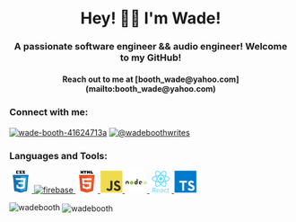 <h1 align="center">Hey! 👋🏼 I'm Wade!</h1>
<h3 align="center">A passionate software engineer && audio engineer! Welcome to my GitHub!</h3>
<H4 align="center">Reach out to me at [booth_wade@yahoo.com](mailto:booth_wade@yahoo.com)</H4>

<!-- <p align="left"> <img src="https://komarev.com/ghpvc/?username=wadebooth&label=Profile%20views&color=0e75b6&style=flat" alt="wadebooth" /> </p> -->

<h3 align="left">Connect with me:</h3>
<p align="left">
<a href="https://linkedin.com/in/wade-booth-41624713a" target="blank"><img align="center" src="https://raw.githubusercontent.com/rahuldkjain/github-profile-readme-generator/master/src/images/icons/Social/linked-in-alt.svg" alt="wade-booth-41624713a" height="30" width="40" /></a>
<!-- <a href="https://instagram.com/instagram.com/wadebooth" target="blank"><img align="center" src="https://raw.githubusercontent.com/rahuldkjain/github-profile-readme-generator/master/src/images/icons/Social/instagram.svg" alt="instagram.com/wadebooth" height="30" width="40" /></a> -->
<a href="https://medium.com/@wadeboothwrites" target="blank"><img align="center" src="https://raw.githubusercontent.com/rahuldkjain/github-profile-readme-generator/master/src/images/icons/Social/medium.svg" alt="@wadeboothwrites" height="30" width="40" /></a>
</p>

<h3 align="left">Languages and Tools:</h3>
<p align="left"> <a href="https://www.w3schools.com/css/" target="_blank" rel="noreferrer"> <img src="https://raw.githubusercontent.com/devicons/devicon/master/icons/css3/css3-original-wordmark.svg" alt="css3" width="40" height="40"/> </a> <a href="https://firebase.google.com/" target="_blank" rel="noreferrer"> <img src="https://www.vectorlogo.zone/logos/firebase/firebase-icon.svg" alt="firebase" width="40" height="40"/> </a> <a href="https://www.w3.org/html/" target="_blank" rel="noreferrer"> <img src="https://raw.githubusercontent.com/devicons/devicon/master/icons/html5/html5-original-wordmark.svg" alt="html5" width="40" height="40"/> </a> <a href="https://developer.mozilla.org/en-US/docs/Web/JavaScript" target="_blank" rel="noreferrer"> <img src="https://raw.githubusercontent.com/devicons/devicon/master/icons/javascript/javascript-original.svg" alt="javascript" width="40" height="40"/> </a> <a href="https://nodejs.org" target="_blank" rel="noreferrer"> <img src="https://raw.githubusercontent.com/devicons/devicon/master/icons/nodejs/nodejs-original-wordmark.svg" alt="nodejs" width="40" height="40"/> </a> <a href="https://reactjs.org/" target="_blank" rel="noreferrer"> <img src="https://raw.githubusercontent.com/devicons/devicon/master/icons/react/react-original-wordmark.svg" alt="react" width="40" height="40"/> </a> <a href="https://www.typescriptlang.org/" target="_blank" rel="noreferrer"> <img src="https://raw.githubusercontent.com/devicons/devicon/master/icons/typescript/typescript-original.svg" alt="typescript" width="40" height="40"/> </a> </p>

<p><img align="left" src="https://github-readme-stats.vercel.app/api/top-langs?username=wadebooth&show_icons=true&locale=en&layout=compact" alt="wadebooth" /></p>

<p>&nbsp;<img align="center" src="https://github-readme-stats.vercel.app/api?username=wadebooth&show_icons=true&locale=en" alt="wadebooth" /></p>
